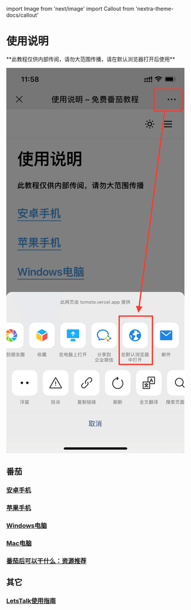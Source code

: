 import Image from 'next/image'
import Callout from 'nextra-theme-docs/callout'

# 使用说明

<Callout emoji="💡">
  **此教程仅供内部传阅，请勿大范围传播，请在默认浏览器打开后使用**
</Callout>

![](./index/open_browser.png)

## 番茄

### [安卓手机](/android)

### [苹果手机](/apple)

### [Windows电脑](/windows)

### [Mac电脑](/mac)

### [番茄后可以干什么：资源推荐](/guide)

## 其它

### [LetsTalk使用指南](/letstalk)
